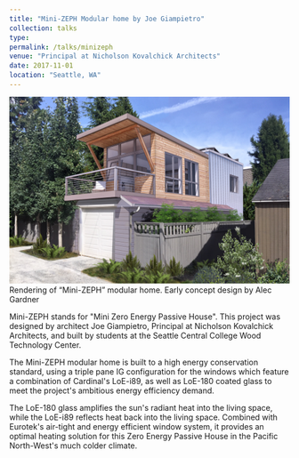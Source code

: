 ```yaml
---
title: "Mini-ZEPH Modular home by Joe Giampietro"
collection: talks
type:
permalink: /talks/minizeph
venue: "Principal at Nicholson Kovalchick Architects"
date: 2017-11-01
location: "Seattle, WA"
---
```

<img src="/images/minizeph.jpg" alt="MiniZeph">
<figcaption>Rendering of “Mini-ZEPH” modular home. Early concept design by Alec Gardner</figcaption>

Mini-ZEPH stands for "Mini Zero Energy Passive House". This project was designed by architect Joe Giampietro, Principal at Nicholson Kovalchick Architects, and built by students at the Seattle Central College Wood Technology Center.

The Mini-ZEPH modular home is built to a high energy conservation standard, using a triple pane IG configuration for the windows which feature a combination of Cardinal's LoE-i89, as well as LoE-180 coated glass to meet the project's ambitious energy efficiency demand.

The LoE-180 glass amplifies the sun's radiant heat into the living space, while the LoE-i89 reflects heat back into the living space. Combined with Eurotek's air-tight and energy efficient window system, it provides an optimal heating solution for this Zero Energy Passive House in the Pacific North-West's much colder climate.
